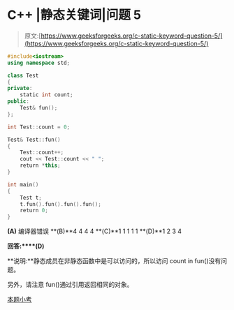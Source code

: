 # C++ |静态关键词|问题 5

> 原文:[https://www.geeksforgeeks.org/c-static-keyword-question-5/](https://www.geeksforgeeks.org/c-static-keyword-question-5/)

```cpp
#include<iostream>
using namespace std;

class Test
{
private:
    static int count;
public:
    Test& fun(); 
};

int Test::count = 0;

Test& Test::fun()
{
    Test::count++;
    cout << Test::count << " ";
    return *this;
}

int main()
{
    Test t;
    t.fun().fun().fun().fun();
    return 0;
}
```

**(A)** 编译器错误
**(B)**4 4 4 4
**(C)**1 1 1 1 1
**(D)**1 2 3 4

**回答:****(D)**

**说明:**静态成员在非静态函数中是可以访问的，所以访问 count in fun()没有问题。

另外，请注意 fun()通过引用返回相同的对象。

[本题小考](https://www.geeksforgeeks.org/quiz-corner-gq/)